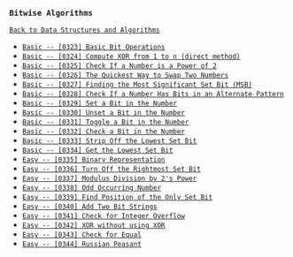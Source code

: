 ### `Bitwise Algorithms`

[`Back to Data Structures and Algorithms`](../readme.md)

* [`Basic -- [0323] Basic Bit Operations`]()
* [`Basic -- [0324] Compute XOR from 1 to n (direct method)`]()
* [`Basic -- [0325] Check If a Number is a Power of 2`]()
* [`Basic -- [0326] The Quickest Way to Swap Two Numbers`]()
* [`Basic -- [0327] Finding the Most Significant Set Bit (MSB)`]()
* [`Basic -- [0328] Check If a Number Has Bits in an Alternate Pattern`]()
* [`Basic -- [0329] Set a Bit in the Number`]()
* [`Basic -- [0330] Unset a Bit in the Number`]()
* [`Basic -- [0331] Toggle a Bit in the Number`]()
* [`Basic -- [0332] Check a Bit in the Number`]()
* [`Basic -- [0333] Strip Off the Lowest Set Bit`]()
* [`Basic -- [0334] Get the Lowest Set Bit`]()
* [`Easy -- [0335] Binary Representation`]()
* [`Easy -- [0336] Turn Off the Rightmost Set Bit`]()
* [`Easy -- [0337] Modulus Division by 2's Power`]()
* [`Easy -- [0338] Odd Occurring Number`]()
* [`Easy -- [0339] Find Position of the Only Set Bit`]()
* [`Easy -- [0340] Add Two Bit Strings`]()
* [`Easy -- [0341] Check for Integer Overflow`]()
* [`Easy -- [0342] XOR without using XOR`]()
* [`Easy -- [0343] Check for Equal`]()
* [`Easy -- [0344] Russian Peasant`]()
